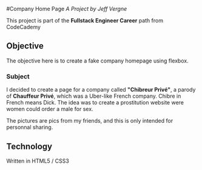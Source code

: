 #Company Home Page
*A Project by Jeff Vergne*

This project is part of the **Fullstack Engineer Career** path from CodeCademy

## Objective
The objective here is to create a fake company homepage using flexbox.

### Subject
I decided to create a page for a company called **"Chibreur Privé"**, a parody of **Chauffeur Privé**, which was a Uber-like French company.
Chibre in French means Dick. The idea was to create a prostitution website were women could order a male for sex.

The pictures are pics from my friends, and this is only intended for personnal sharing.

## Technology
Written in HTML5 / CSS3